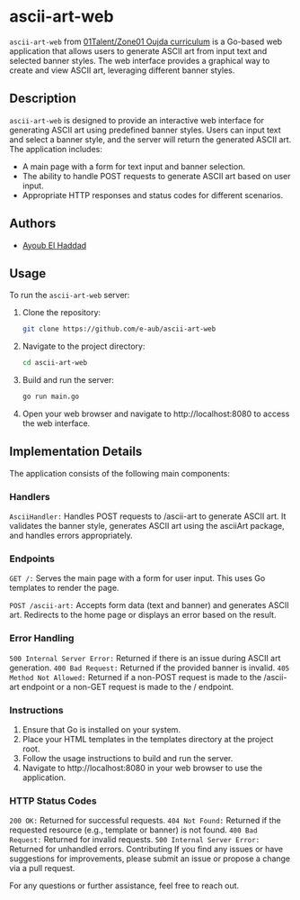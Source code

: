 # ascii-art-web

`ascii-art-web` from [01Talent/Zone01 Oujda curriculum](https://01talent.com/) is a Go-based web application that allows users to generate ASCII art from input text and selected banner styles. The web interface provides a graphical way to create and view ASCII art, leveraging different banner styles.

## Description

`ascii-art-web` is designed to provide an interactive web interface for generating ASCII art using predefined banner styles. Users can input text and select a banner style, and the server will return the generated ASCII art. The application includes:
- A main page with a form for text input and banner selection.
- The ability to handle POST requests to generate ASCII art based on user input.
- Appropriate HTTP responses and status codes for different scenarios.

## Authors

- [Ayoub El Haddad](https://learn.zone01oujda.ma/git/aelhadda)

## Usage

To run the `ascii-art-web` server:

1. Clone the repository:
   ```sh
   git clone https://github.com/e-aub/ascii-art-web
   ```

2. Navigate to the project directory:
   ```sh
   cd ascii-art-web
   ```

3. Build and run the server:

   ```sh
   go run main.go
   ```
4. Open your web browser and navigate to http://localhost:8080 to access the web interface.

## Implementation Details
The application consists of the following main components:

### Handlers
`AsciiHandler:` Handles POST requests to /ascii-art to generate ASCII art. It validates the banner style, generates ASCII art using the asciiArt package, and handles errors appropriately.
### Endpoints
`GET /:` Serves the main page with a form for user input. This uses Go templates to render the page.

`POST /ascii-art:` Accepts form data (text and banner) and generates ASCII art. Redirects to the home page or displays an error based on the result.
### Error Handling
`500 Internal Server Error:` Returned if there is an issue during ASCII art generation.
`400 Bad Request:` Returned if the provided banner is invalid.
`405 Method Not Allowed:` Returned if a non-POST request is made to the /ascii-art endpoint or a non-GET request is made to the / endpoint.
### Instructions
1. Ensure that Go is installed on your system.
2. Place your HTML templates in the templates directory at the project root.
3. Follow the usage instructions to build and run the server.
4. Navigate to http://localhost:8080 in your web browser to use the application.
### HTTP Status Codes
`200 OK:` Returned for successful requests.
`404 Not Found:` Returned if the requested resource (e.g., template or banner) is not found.
`400 Bad Request:` Returned for invalid requests.
`500 Internal Server Error:` Returned for unhandled errors.
Contributing
If you find any issues or have suggestions for improvements, please submit an issue or propose a change via a pull request.

For any questions or further assistance, feel free to reach out.
